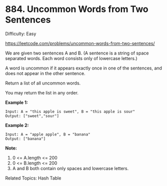 # 884. Uncommon Words from Two Sentences

Difficulty: Easy

https://leetcode.com/problems/uncommon-words-from-two-sentences/

We are given two sentences A and B.  (A sentence is a string of space separated words.  Each word consists only of lowercase letters.)

A word is uncommon if it appears exactly once in one of the sentences, and does not appear in the other sentence.

Return a list of all uncommon words. 

You may return the list in any order.

**Example 1:**
```
Input: A = "this apple is sweet", B = "this apple is sour"
Output: ["sweet","sour"]
```
**Example 2:**
```
Input: A = "apple apple", B = "banana"
Output: ["banana"]
``` 

**Note:**

1. 0 <= A.length <= 200
2. 0 <= B.length <= 200
3. A and B both contain only spaces and lowercase letters.

Related Topics: Hash Table
